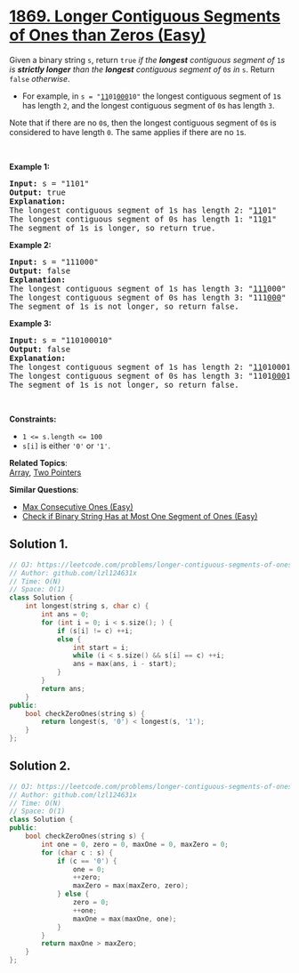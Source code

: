 # [1869. Longer Contiguous Segments of Ones than Zeros (Easy)](https://leetcode.com/problems/longer-contiguous-segments-of-ones-than-zeros/)

<p>Given a binary string <code>s</code>, return <code>true</code><em> if the <strong>longest</strong> contiguous segment of </em><code>1</code><em>s is <strong>strictly longer</strong> than the <strong>longest</strong> contiguous segment of </em><code>0</code><em>s in </em><code>s</code>. Return <code>false</code><em> otherwise</em>.</p>

<ul>
	<li>For example, in <code>s = "<u>11</u>01<u>000</u>10"</code> the longest contiguous segment of <code>1</code>s has length <code>2</code>, and the longest contiguous segment of <code>0</code>s has length <code>3</code>.</li>
</ul>

<p>Note that if there are no <code>0</code>s, then the longest contiguous segment of <code>0</code>s is considered to have length <code>0</code>. The same applies if there are no <code>1</code>s.</p>

<p>&nbsp;</p>
<p><strong>Example 1:</strong></p>

<pre><strong>Input:</strong> s = "1101"
<strong>Output:</strong> true
<strong>Explanation:</strong>
The longest contiguous segment of 1s has length 2: "<u>11</u>01"
The longest contiguous segment of 0s has length 1: "11<u>0</u>1"
The segment of 1s is longer, so return true.
</pre>

<p><strong>Example 2:</strong></p>

<pre><strong>Input:</strong> s = "111000"
<strong>Output:</strong> false
<strong>Explanation:</strong>
The longest contiguous segment of 1s has length 3: "<u>111</u>000"
The longest contiguous segment of 0s has length 3: "111<u>000</u>"
The segment of 1s is not longer, so return false.
</pre>

<p><strong>Example 3:</strong></p>

<pre><strong>Input:</strong> s = "110100010"
<strong>Output:</strong> false
<strong>Explanation:</strong>
The longest contiguous segment of 1s has length 2: "<u>11</u>0100010"
The longest contiguous segment of 0s has length 3: "1101<u>000</u>10"
The segment of 1s is not longer, so return false.
</pre>

<p>&nbsp;</p>
<p><strong>Constraints:</strong></p>

<ul>
	<li><code>1 &lt;= s.length &lt;= 100</code></li>
	<li><code>s[i]</code> is either <code>'0'</code> or <code>'1'</code>.</li>
</ul>


**Related Topics**:  
[Array](https://leetcode.com/tag/array/), [Two Pointers](https://leetcode.com/tag/two-pointers/)

**Similar Questions**:
* [Max Consecutive Ones (Easy)](https://leetcode.com/problems/max-consecutive-ones/)
* [Check if Binary String Has at Most One Segment of Ones (Easy)](https://leetcode.com/problems/check-if-binary-string-has-at-most-one-segment-of-ones/)

## Solution 1.

```cpp
// OJ: https://leetcode.com/problems/longer-contiguous-segments-of-ones-than-zeros/
// Author: github.com/lzl124631x
// Time: O(N)
// Space: O(1)
class Solution {
    int longest(string s, char c) {
        int ans = 0;
        for (int i = 0; i < s.size(); ) {
            if (s[i] != c) ++i;
            else {
                int start = i;
                while (i < s.size() && s[i] == c) ++i;
                ans = max(ans, i - start);
            }
        }
        return ans;
    }
public:
    bool checkZeroOnes(string s) {
        return longest(s, '0') < longest(s, '1');
    }
};
```

## Solution 2.

```cpp
// OJ: https://leetcode.com/problems/longer-contiguous-segments-of-ones-than-zeros/
// Author: github.com/lzl124631x
// Time: O(N)
// Space: O(1)
class Solution {
public:
    bool checkZeroOnes(string s) {
        int one = 0, zero = 0, maxOne = 0, maxZero = 0;
        for (char c : s) {
            if (c == '0') {
                one = 0;
                ++zero;
                maxZero = max(maxZero, zero);
            } else {
                zero = 0;
                ++one;
                maxOne = max(maxOne, one);
            }
        }
        return maxOne > maxZero;
    }
};
```